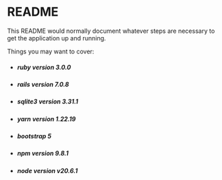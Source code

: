 # README

This README would normally document whatever steps are necessary to get the
application up and running.

Things you may want to cover:


* <h5>ruby version 3.0.0</h5>
* <h5>rails version 7.0.8</h5>
* <h5>sqlite3 version 3.31.1</h5>
* <h5>yarn version 1.22.19</h5>
* <h5>bootstrap 5</h5>
* <h5>npm version 9.8.1</h5>
* <h5>node version v20.6.1</h5>

